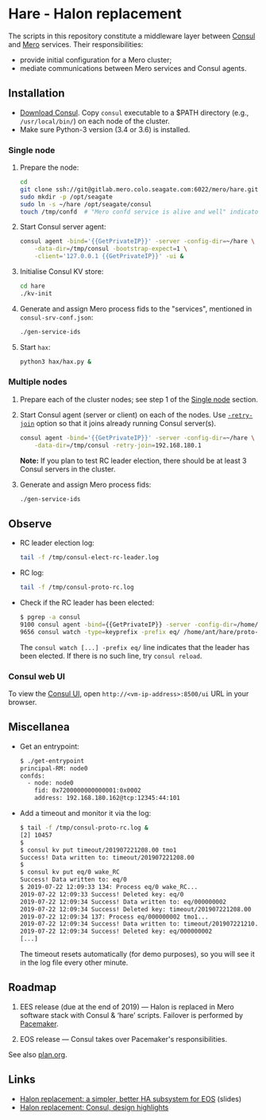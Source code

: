 # Hare - Halon replacement

The scripts in this repository constitute a middleware layer between [Consul](https://www.consul.io/) and [Mero](http://gitlab.mero.colo.seagate.com/mero/mero) services.  Their responsibilities:

- provide initial configuration for a Mero cluster;
- mediate communications between Mero services and Consul agents.

## Installation

- [Download Consul](https://www.consul.io/downloads.html).  Copy `consul` executable to a $PATH directory (e.g., `/usr/local/bin/`) on each node of the cluster.
- Make sure Python-3 version (3.4 or 3.6) is installed.

### Single node

1. Prepare the node:
   ```sh
   cd
   git clone ssh://git@gitlab.mero.colo.seagate.com:6022/mero/hare.git
   sudo mkdir -p /opt/seagate
   sudo ln -s ~/hare /opt/seagate/consul
   touch /tmp/confd  # "Mero confd service is alive and well" indicator
   ```

2. Start Consul server agent:
   ```sh
   consul agent -bind='{{GetPrivateIP}}' -server -config-dir=~/hare \
       -data-dir=/tmp/consul -bootstrap-expect=1 \
       -client='127.0.0.1 {{GetPrivateIP}}' -ui &
   ```

3. Initialise Consul KV store:
   ```sh
   cd hare
   ./kv-init
   ```

4. Generate and assign Mero process fids to the "services", mentioned in `consul-srv-conf.json`:
   ```sh
   ./gen-service-ids
   ```

5. Start `hax`:
   ```sh
   python3 hax/hax.py &
   ```

### Multiple nodes

1. Prepare each of the cluster nodes; see step 1 of the [Single node](#single-node) section.

2. Start Consul agent (server or client) on each of the nodes.  Use [`-retry-join`](https://www.consul.io/docs/agent/options.html#_retry_join) option so that it joins already running Consul server(s).
   ```sh
   consul agent -bind='{{GetPrivateIP}}' -server -config-dir=~/hare \
       -data-dir=/tmp/consul -retry-join=192.168.180.1
   ```
   **Note:** If you plan to test RC leader election, there should be at least 3 Consul servers in the cluster.

3. Generate and assign Mero process fids:
   ```sh
   ./gen-service-ids
   ```

## Observe

* RC leader election log:
  ```sh
  tail -f /tmp/consul-elect-rc-leader.log
  ```

* RC log:
  ```sh
  tail -f /tmp/consul-proto-rc.log
  ```

* Check if the RC leader has been elected:
  ```sh
  $ pgrep -a consul
  9100 consul agent -bind={{GetPrivateIP}} -server -config-dir=/home/ant/hare -data-dir=/tmp/consul/ -bootstrap-expect=1 -client=127.0.0.1 {{GetPrivateIP}} -ui
  9656 consul watch -type=keyprefix -prefix eq/ /home/ant/hare/proto-rc
  ```

  The `consul watch [...] -prefix eq/` line indicates that the leader has been elected.  If there is no such line, try `consul reload`.

### Consul web UI

To view the [Consul UI](https://learn.hashicorp.com/consul/getting-started/ui#set-up-access-to-the-ui), open `http://<vm-ip-address>:8500/ui` URL in your browser.

## Miscellanea

* Get an entrypoint:

  ```sh
  $ ./get-entrypoint
  principal-RM: node0
  confds:
    - node: node0
      fid: 0x7200000000000001:0x0002
      address: 192.168.180.162@tcp:12345:44:101
  ```

* Add a timeout and monitor it via the log:

  ```sh
  $ tail -f /tmp/consul-proto-rc.log &
  [2] 10457
  $
  $ consul kv put timeout/201907221208.00 tmo1
  Success! Data written to: timeout/201907221208.00
  $
  $ consul kv put eq/0 wake_RC
  Success! Data written to: eq/0
  $ 2019-07-22 12:09:33 134: Process eq/0 wake_RC...
  2019-07-22 12:09:33 Success! Deleted key: eq/0
  2019-07-22 12:09:34 Success! Data written to: eq/000000002
  2019-07-22 12:09:34 Success! Deleted key: timeout/201907221208.00
  2019-07-22 12:09:34 137: Process eq/000000002 tmo1...
  2019-07-22 12:09:34 Success! Data written to: timeout/201907221210.34
  2019-07-22 12:09:34 Success! Deleted key: eq/000000002
  [...]
  ```

  The timeout resets automatically (for demo purposes), so you will see it in the log file every other minute.

## Roadmap

1. EES release (due at the end of 2019) — Halon is replaced in Mero software stack with Consul & ‘hare’ scripts.  Failover is performed by [Pacemaker](https://clusterlabs.org/pacemaker/).

2. EOS release — Consul takes over Pacemaker's responsibilities.

See also [plan.org](./plan.org).

## Links

- [Halon replacement: a simpler, better HA subsystem for EOS](https://docs.google.com/presentation/d/17Pn61WBbTHpeR4NxGtaDfmmHxgoLW9BnQHRW7WJO0gM/view) (slides)
- [Halon replacement: Consul, design highlights](https://docs.google.com/document/d/1cR-BbxtMjGuZPj8NOc95RyFjqmeFsYf4JJ5Hw_tL1zA/view)
